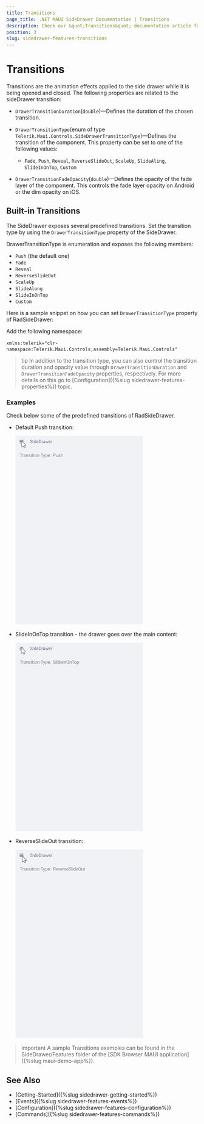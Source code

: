 ```yaml
---
title: Transitions
page_title: .NET MAUI SideDrawer Documentation | Transitions
description: Check our &quot;Transitions&quot; documentation article for Telerik UI for .NET MAUI SideDrawer control.
position: 3
slug: sidedrawer-features-transitions
---
```


# Transitions

Transitions are the animation effects applied to the side drawer while it is being opened and closed. The following properties are related to the sideDrawer transition:

* `DrawerTransitionDuration`(`double`)&mdash;Defines the duration of the chosen transition.
* `DrawerTransitionType`(enum of type `Telerik.Maui.Controls.SideDrawerTransitionType`)&mdash;Defines the transition of the component. This property can be set to one of the following values: 
	* `Fade`, `Push`, `Reveal`, `ReverseSlideOut`, `ScaleUp`, `SlideAling`, `SlideInOnTop`, `Custom`
	
* `DrawerTransitionFadeOpacity`(`double`)&mdash;Defines the opacity of the fade layer of the component. This controls the fade layer opacity on Android or the dim opacity on iOS.

## Built-in Transitions

The SideDrawer exposes several predefined transitions. Set the transition type by using the `DrawerTransitionType` property of the SideDrawer. 

DrawerTransitionType is enumeration and exposes the following members:

* `Push` (the default one)
* `Fade`
* `Reveal`
* `ReverseSlideOut`
* `ScaleUp`
* `SlideAlong`
* `SlideInOnTop`
* `Custom`

Here is a sample snippet on how you can set `DrawerTransitionType` property of RadSideDrawer:

 <snippet id='sidedrawer-transition-xaml' />

Add the following namespace:

 ```XAML
xmlns:telerik="clr-namespace:Telerik.Maui.Controls;assembly=Telerik.Maui.Controls"
 ```

>tip In addition to the transition type, you can also control the transition duration and opacity value through `DrawerTransitionDuration` and `DrawerTransitionFadeOpacity` properties, respectively. For more details on this go to [Configuration]({%slug sidedrawer-features-properties%}) topic.

### Examples

Check below some of the predefined transitions of RadSideDrawer.

* Default Push transition:

	![SideDrawer Push transition](images/sidedrawer_push.gif)

* SlideInOnTop transition - the drawer goes over the main content:

	![SideDrawer SlideInOnTop transition](images/sidedrawer_slidein.gif)

* ReverseSlideOut transition:

	![SideDrawer ReverseSlideOut](images/sidedrawer_reverseslideout.gif)

>important A sample Transitions examples can be found in the SideDrawer/Features folder of the [SDK Browser MAUI application]({%slug maui-demo-app%}).

## See Also

- [Getting-Started]({%slug sidedrawer-getting-started%})
- [Events]({%slug sidedrawer-features-events%})
- [Configuration]({%slug sidedrawer-features-configuration%})
- [Commands]({%slug sidedrawer-features-commands%})